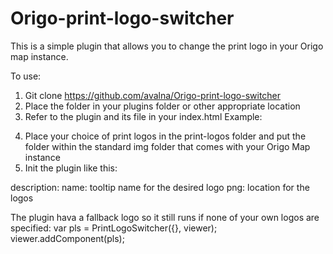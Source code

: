 # Origo-print-logo-switcher
This is a simple plugin that allows you to change the print logo in your Origo map instance.

To use:

1. Git clone https://github.com/avalna/Origo-print-logo-switcher
2. Place the folder in your plugins folder or other appropriate location
3. Refer to the plugin and its file in your index.html
Example:
<link rel="stylesheet" href="src/plugins/print-logo-switcher/style.css">
<script src="src/plugins/print-logo-switcher/index.js"></script>

4. Place your choice of print logos in the print-logos folder and put the folder within the standard img folder that comes with your Origo Map instance
5. Init the plugin like this:

<script type="text/javascript">
  var origo = Origo('index.json');
  origo.on('load', function(viewer) {
    var pls = PrintLogoSwitcher({
      logos: [
        { name: 'Avesta logga',       png: 'img/print-logos/avesta_logga.png' },
        { name: 'Logo Avesta Vatten', png: 'img/print-logos/logo_avesta_va.png' },
        { name: 'Gamla Byn',          png: 'img/print-logos/gamla_byn_logo.png' },
        { name: 'Industristad',       png: 'img/print-logos/industristad_small.png' }
      ]
    }, viewer);
    viewer.addComponent(pls);
  });
</script>

description:
name: tooltip name for the desired logo
png: location for the logos

The plugin hava a fallback logo so it still runs if none of your own logos are specified:
var pls = PrintLogoSwitcher({}, viewer);
viewer.addComponent(pls);
